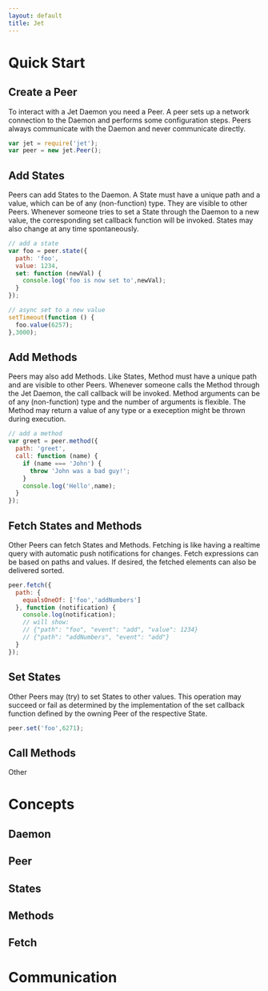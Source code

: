 ```yaml
---
layout: default
title: Jet
---
```


# Quick Start

## Create a Peer

To interact with a Jet Daemon you need a Peer. A peer sets up a network connection to the Daemon and performs some configuration steps. Peers always communicate with the Daemon and never communicate directly.

```javascript
var jet = require('jet');
var peer = new jet.Peer();
```

## Add States

Peers can add States to the Daemon. A State must have a unique path and a value, which can be of any (non-function) type. They are visible to other Peers. Whenever someone tries to set a State through the Daemon to a new value, the corresponding set callback function will be invoked. States may also change at any time spontaneously.


```javascript
// add a state
var foo = peer.state({
  path: 'foo',
  value: 1234,
  set: function (newVal) {
    console.log('foo is now set to',newVal);
  }
});

// async set to a new value
setTimeout(function () {
  foo.value(6257);
},3000);
```

## Add Methods

Peers may also add Methods. Like States, Method must have a unique path and are visible to other Peers. Whenever someone calls the Method through the Jet Daemon, the call callback will be invoked. Method arguments can be of any (non-function) type and the number of arguments is flexible. The Method may return a value of any type or a exeception might be thrown during execution.

```javascript
// add a method
var greet = peer.method({
  path: 'greet',
  call: function (name) {
    if (name === 'John') {
      throw 'John was a bad guy!';
    }
    console.log('Hello',name);
  }
});

```
## Fetch States and Methods

Other Peers can fetch States and Methods. Fetching is like having a realtime query with automatic push notifications for changes. Fetch expressions can be based on paths and values. If desired, the fetched elements can also be delivered sorted.

```javascript
peer.fetch({
  path: {
    equalsOneOf: ['foo','addNumbers']
  }, function (notification) {
    console.log(notification);
	// will show:
	// {"path": "foo", "event": "add", "value": 1234}
	// {"path": "addNumbers", "event": "add"}
  }
});

```

## Set States

Other Peers may (try) to set States to other values. This operation may succeed or fail as determined by the implementation of the set callback function defined by the owning Peer of the respective State.

```javascript
peer.set('foo',6271);
```

## Call Methods

Other

# Concepts

## Daemon

## Peer

## States

## Methods

## Fetch

# Communication
